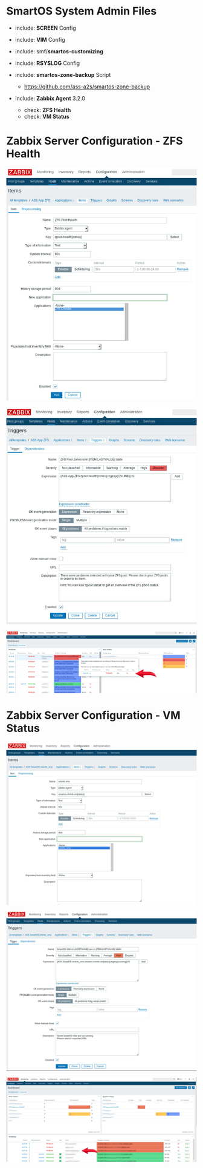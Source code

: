 
SmartOS System Admin Files
==========================

* include: **SCREEN** Config
* include: **VIM** Config
* include: smf/**smartos-customizing**
* include: **RSYSLOG** Config

* include: **smartos-zone-backup** Script
  * https://github.com/ass-a2s/smartos-zone-backup

* include: **Zabbix Agent** 3.2.0
  * check: **ZFS Health**
  * check: **VM Status**

Zabbix Server Configuration - ZFS Health
========================================

![](github/ass_it_github_zabbix_zfs_1.jpg)

![](github/ass_it_github_zabbix_zfs_2.jpg)

![](github/ass_it_github_zabbix_zfs_3.jpg)

Zabbix Server Configuration - VM Status
=======================================

![](github/ass_it_github_zabbix_smartos_vminfo_vms_1.jpg)

![](github/ass_it_github_zabbix_smartos_vminfo_vms_2.jpg)

![](github/ass_it_github_zabbix_smartos_vminfo_vms_3.jpg)

